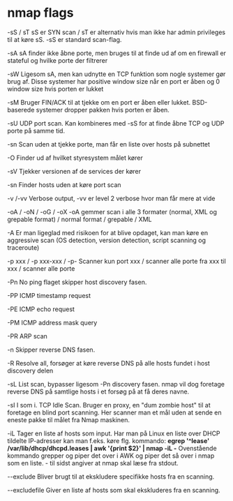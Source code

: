 # nmap flags

-sS / sT
sS er SYN scan / sT er alternativ hvis man ikke har admin privileges til at køre sS. -sS er standard scan-flag.

-sA
sA finder ikke åbne porte, men bruges til at finde ud af om en firewall er stateful og hvilke porte der filtrerer

-sW
Ligesom sA, men kan udnytte en TCP funktion som nogle systemer gør brug af. Disse systemer har positive window size når en port er åben og 0 window size hvis porten er lukket

-sM
Bruger FIN/ACK til at tjekke om en port er åben eller lukket. BSD-baserede systemer dropper pakken hvis porten er åben.

-sU
UDP port scan. Kan kombineres med -sS for at finde åbne TCP og UDP porte på samme tid.

-sn
Scan uden at tjekke porte, man får en liste over hosts på subnettet

-O
Finder ud af hvilket styresystem målet kører

-sV
Tjekker versionen af de services der kører

-sn
Finder hosts uden at køre port scan

-v /-vv
Verbose output, -vv er level 2 verbose hvor man får mere at vide

-oA / -oN / -oG / -oX
-oA gemmer scan i alle 3 formater (normal, XML og grepable format) / normal format / grepable / XML

-A
Er man ligeglad med risikoen for at blive opdaget, kan man køre en aggressive scan (OS detection, version detection, script scanning og traceroute)

-p xxx / -p xxx-xxx / -p-
Scanner kun port xxx / scanner alle porte fra xxx til xxx / scanner alle porte

-Pn
No ping flaget skipper host discovery fasen.

-PP
ICMP timestamp request

-PE
ICMP echo request

-PM
ICMP address mask query

-PR
ARP scan

-n
Skipper reverse DNS fasen.

-R
Resolve all, forsøger at køre reverse DNS på alle hosts fundet i host discovery delen

-sL
List scan, bypasser ligesom -Pn discovery fasen. nmap vil dog foretage reverse DNS på samtlige hosts i et forsøg på at få deres navne.

-sI
I som i.
TCP Idle Scan. Bruger en proxy, en "dum zombie host" til at foretage en blind port scanning. Her scanner man et mål uden at sende en eneste pakke til målet fra Nmap maskinen.

-iL
Tager en liste af hosts som input. Har man på Linux en liste over DHCP tildelte IP-adresser kan man f.eks. køre flg. kommando:
**egrep '^lease' /var/lib/dhcp/dhcpd.leases | awk '{print $2}' | nmap -iL -**
Ovenstående kommando grepper og piper det over i AWK og piper det så over i nmap som en liste. - til sidst angiver at nmap skal læse fra stdout.

--exclude
Bliver brugt til at ekskludere specifikke hosts fra en scanning.

--excludefile
Giver en liste af hosts som skal ekskluderes fra en scanning.